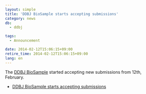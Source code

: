 ```yaml
---
layout: simple
title: 'DDBJ BioSample starts accepting submissions'
category: news
db:
  - ddbj

tags:
  - Announcement

date: 2014-02-12T15:06:15+09:00
retire_time: 2014-02-12T15:06:15+09:00
lang: en
---
```


The <a href="/biosample/index-e.html">DDBJ BioSample</a> started accepting new submissions from 12th, February.

<dl>
    <ul>
        <li><a href="/news/en/2014-02-12_e.html">DDBJ BioSample starts accepting submissions</a></li>
    </ul>
</dl>
